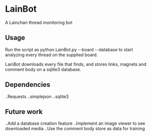 # LainBot
A Lainchan thread monitoring bot

## Usage

Run the script as python LainBot.py --board <board url here> --database <sqlite3 database file path> to start  
analyzing every thread on the supplied board.


LainBot downloads every file that finds, and stores links, magnets and comment body on a sqlite3 database.

## Dependencies
..Requests
..simplejson
..sqlite3

## Future work
..Add a database creation feature
..Implement an image viewer to see downloaded media
..Use the comment body store as data for training 